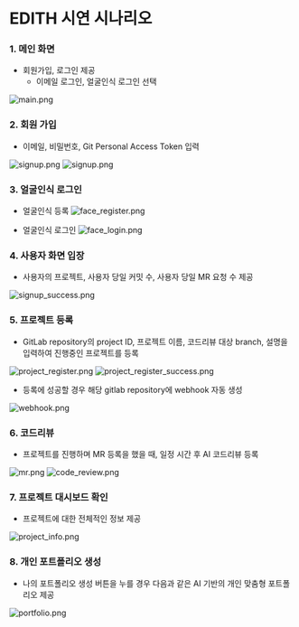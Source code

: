 # EDITH 시연 시나리오

### 1. 메인 화면
- 회원가입, 로그인 제공
  - 이메일 로그인, 얼굴인식 로그인 선택
  
![main.png](./imgs/main.png)

### 2. 회원 가입
- 이메일, 비밀번호, Git Personal Access Token 입력

![signup.png](./imgs/signup.png)
![signup.png](./imgs/signup_success.png)

### 3. 얼굴인식 로그인
- 얼굴인식 등록
  ![face_register.png](./imgs/face_register.png)

- 얼굴인식 로그인
  ![face_login.png](./imgs/face_login.png)

### 4. 사용자 화면 입장
- 사용자의 프로젝트, 사용자 당일 커밋 수, 사용자 당일 MR 요청 수 제공 
  
![signup_success.png](./imgs/signin_success.png)

### 5. 프로젝트 등록
- GitLab repository의 project ID, 프로젝트 이름, 코드리뷰 대상 branch, 설명을 입력하여 진행중인 프로젝트를 등록

![project_register.png](./imgs/project_register.png)
![project_register_success.png](./imgs/project_register_success.png)

- 등록에 성공할 경우 해당 gitlab repository에 webhook 자동 생성
  
![webhook.png](./imgs/webhook.png)

### 6. 코드리뷰
- 프로젝트를 진행하며 MR 등록을 했을 때, 일정 시간 후 AI 코드리뷰 등록

![mr.png](./imgs/mr.png)
![code_review.png](./imgs/code_review.png)

### 7. 프로젝트 대시보드 확인
- 프로젝트에 대한 전체적인 정보 제공

![project_info.png](./imgs/project_info.png)

### 8. 개인 포트폴리오 생성
- 나의 포트폴리오 생성 버튼을 누를 경우 다음과 같은 AI 기반의 개인 맞춤형 포트폴리오 제공

![portfolio.png](./imgs/portfolio.png)
